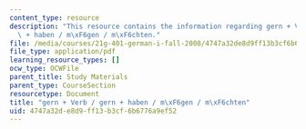 ```yaml
---
content_type: resource
description: "This resource contains the information regarding gern + Verb / gern\
  \ + haben / m\xF6gen / m\xF6chten."
file: /media/courses/21g-401-german-i-fall-2008/4747a32de8d9ff13b3cf6b6776a9ef52_MIT21G_401F08_mogen.pdf
file_type: application/pdf
learning_resource_types: []
ocw_type: OCWFile
parent_title: Study Materials
parent_type: CourseSection
resourcetype: Document
title: "gern + Verb / gern + haben / m\xF6gen / m\xF6chten"
uid: 4747a32d-e8d9-ff13-b3cf-6b6776a9ef52
---
```

